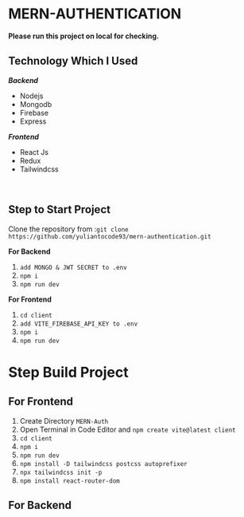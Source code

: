 # MERN-AUTHENTICATION

**Please run this project on local for checking.**

## Technology Which I Used

**_Backend_**

- Nodejs
- Mongodb
- Firebase
- Express

**_Frontend_**

- React Js
- Redux
- Tailwindcss

<br />

## Step to Start Project

Clone the repository from :`git clone https://github.com/yuliantocode93/mern-authentication.git`

**For Backend**

1. `add MONGO & JWT SECRET to .env`
2. `npm i`
3. `npm run dev`

**For Frontend**

1. `cd client`
2. `add VITE_FIREBASE_API_KEY to .env`
3. `npm i`
4. `npm run dev`

# Step Build Project

## For Frontend

1. Create Directory `MERN-Auth`
2. Open Terminal in Code Editor and `npm create vite@latest client`
3. `cd client`
4. `npm i`
5. `npm run dev`
6. `npm install -D tailwindcss postcss autoprefixer`
7. `npx tailwindcss init -p`
8. `npm install react-router-dom`

## For Backend
